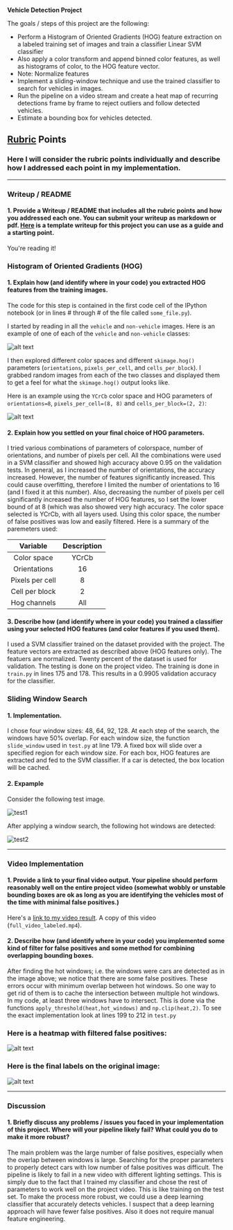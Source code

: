 **Vehicle Detection Project**

The goals / steps of this project are the following:

* Perform a Histogram of Oriented Gradients (HOG) feature extraction on a labeled training set of images and train a classifier Linear SVM classifier
* Also apply a color transform and append binned color features, as well as histograms of color, to the HOG feature vector. 
* Note: Normalize features
* Implement a sliding-window technique and use the trained classifier to search for vehicles in images.
* Run the pipeline on a video stream and create a heat map of recurring detections frame by frame to reject outliers and follow detected vehicles.
* Estimate a bounding box for vehicles detected.

[//]: # (Image References)
[image1]: ./examples/car_not_car.png
[image2]: ./examples/HOG_example.jpg
[image3]: ./examples/sliding_windows.jpg
[image4]: ./examples/sliding_window.jpg
[image5]: ./examples/bboxes_and_heat.png
[image6]: ./examples/labels_map.png
[image7]: ./examples/output_bboxes.png
[video1]: ./project_video.mp4

## [Rubric](https://review.udacity.com/#!/rubrics/513/view) Points
### Here I will consider the rubric points individually and describe how I addressed each point in my implementation.  

---
### Writeup / README

#### 1. Provide a Writeup / README that includes all the rubric points and how you addressed each one.  You can submit your writeup as markdown or pdf.  [Here](https://github.com/udacity/CarND-Vehicle-Detection/blob/master/writeup_template.md) is a template writeup for this project you can use as a guide and a starting point.  

You're reading it!

### Histogram of Oriented Gradients (HOG)

#### 1. Explain how (and identify where in your code) you extracted HOG features from the training images.

The code for this step is contained in the first code cell of the IPython notebook (or in lines # through # of the file called `some_file.py`).  

I started by reading in all the `vehicle` and `non-vehicle` images.  Here is an example of one of each of the `vehicle` and `non-vehicle` classes:

![alt text][image1]

I then explored different color spaces and different `skimage.hog()` parameters (`orientations`, `pixels_per_cell`, and `cells_per_block`).  I grabbed random images from each of the two classes and displayed them to get a feel for what the `skimage.hog()` output looks like.

Here is an example using the `YCrCb` color space and HOG parameters of `orientations=8`, `pixels_per_cell=(8, 8)` and `cells_per_block=(2, 2)`:


![alt text][image2]

#### 2. Explain how you settled on your final choice of HOG parameters.

I tried various combinations of parameters of colorspace, number of orientations, and number of pixels per cell. All the combinations were used in a SVM classifier and showed high accuracy above 0.95 on the validation tests. In general, as I increased the number of orientations, the accuracy increased. However, the number of features significantly increased. This could cause overfitting, therefore I limited the number of orientations to 16 (and I fixed it at this number). Also, decreasing the number of pixels per cell significantly increased the number of HOG features, so I set the lower bound of at 8 (which was also showed very high accuracy. The color space selected is YCrCb, with all layers used. Using this color space, the number of false positives was low and easily filtered. Here is a summary of the paremeters used:

| Variable         		|     Description	        					| 
|:---------------------:|:-------------------------------:| 
| Color space		| YCrCb       			|  
| Orientations		| 16       			|  
| Pixels per cell		| 8      			| 
| Cell per block		| 2      			| 
| Hog channels		|  All       			|  


#### 3. Describe how (and identify where in your code) you trained a classifier using your selected HOG features (and color features if you used them).

I used a SVM classifier trained on the dataset provided with the project. The feature vectors are extracted as described above (HOG features only). The featuers are normalized. Twenty percent of the dataset is used for validation. The testing is done on the project video. The training is done in `train.py` in lines 175 and 178. 
This results in a 0.9905 validation accuracy for the classifier.


### Sliding Window Search

#### 1. Implementation.

I chose four window sizes: 48, 64, 92, 128. At each step of the search, the windows have 50% overlap. For each window size, the function `slide_window` used in `test.py` at line 179. A fixed box will slide over a specified region for each window size. For each box, HOG features are extracted and fed to the SVM classifier. If a car is detected, the box location will be cached.  


#### 2. Expample

Consider the following test image. 

![test1](test6.jpg)

After applying a window search, the following hot windows are detected:

![test2](hot.png)

---

### Video Implementation

#### 1. Provide a link to your final video output.  Your pipeline should perform reasonably well on the entire project video (somewhat wobbly or unstable bounding boxes are ok as long as you are identifying the vehicles most of the time with minimal false positives.)
Here's a [link to my video result](https://www.youtube.com/watch?v=hL4NeaETh8U). A copy of this video (`full_video_labeled.mp4`).

#### 2. Describe how (and identify where in your code) you implemented some kind of filter for false positives and some method for combining overlapping bounding boxes.

After finding the hot windows; i.e. the windows were cars are detected as in the image above; we notice that there are some false positives. These errors occur with minimum overlap between hot windows. So one way to get rid of them is to cache the intersection between multiple hot windows. In my code, at least three windows have to intersect. This is done via the functions `apply_threshold(heat,hot_windows)` and `np.clip(heat,2)`. To see the exact implementation look at lines 199 to 212 in `test.py`

### Here is a heatmap with filtered false positives:

![alt text][image5]

### Here is the final labels on the original image:
![alt text][image6]


---

### Discussion

#### 1. Briefly discuss any problems / issues you faced in your implementation of this project.  Where will your pipeline likely fail?  What could you do to make it more robust?

The main problem was the large number of false positives, especially when the overlap between windows is large. Searching for the proper parameters to properly detect cars with low number of false positives was difficult. The pipeline is likely to fail in a new video with different lighting settings. This is simply due to the fact that I trained my classifier and chose the rest of parameters to work well on the project video. This is like training on the test set. To make the process more robust, we could use a deep learning classifier that accurately detects vehicles. I suspect that a deep learning approach will have fewer false positives. Also it does not require manual feature engineering. 

